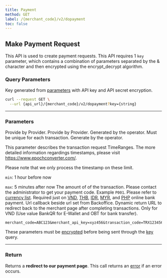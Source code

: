 ```yaml
---
title: Payment
method: GET
label: /{merchant_code}/v2/dopayment
toc: false
---
```


<x-row>
<x-col class="md:max-w-lg">


## Make Payment Request

This API is used to create payment requests. This API requires 1 `key` parameter, which contains a combination of parameters separated by the & character and then encrypted using the encrypt_decrypt algorithm.

### Query Parameters

<x-properties>
  <x-property name="key" type="string" required>
  
  Key generated from [parameters](#parameters) with API key and API secret encryption.
  </x-property>
</x-properties>

</x-col>
<x-col sticky>

```bash title="cURL"
curl --request GET \
  --url {api_url}/{merchant_code}/v2/dopayment?key={string}
```

</x-col>
</x-row>

---

<x-row>
<x-col class="md:max-w-lg">

### Parameters

<x-properties>
  <x-property name="merchant_code" type="string" required>
    Provide by Provider.
  </x-property>
  <x-property name="merchant_api_key" type="string" required>
    Provide by Provider.
  </x-property>
  <x-property name="transaction_code" type="string" required>
    Generated by the operator. Must be unique for each transaction.
  </x-property>
  <x-property name="transaction_timestamp" type="integer" required>
  Generate by the operator. 
  
  This parameter describes the transaction request
  TimeRanges. The more detailed information regardings timestamps, please visit https://www.epochconverter.com/.

  Please note that we only process the timestamp on these limit.

  `min`: 1 hour before now

  `max`: 5 minutes after now
  </x-property>
  <x-property name="transaction_amount" type="double" required>
    The amount of of the transaction.
  </x-property>
  <x-property name="payment_code" type="string" required>
    Please contact the administrator to get your payment code. Example `P001`. 
  </x-property>
  <x-property name="user_id" type="string" required>
  </x-property>
  <x-property name="currency_code" type="string" required>
    Please refer to [currency list](/docs/currency).
  </x-property>
  <x-property name="bank_code" type="double">
    Required just on [VND](/docs/bank/vnd), [THB](/docs/bank/thb), [IDR](/docs/bank/idr), [MYR](/docs/bank/myr), and [PHP](/docs/bank/php) online bank payment.
  </x-property>
  <x-property name="callback_url" type="string">
    Url callback beside url set from Backoffice.
  </x-property>
  <x-property name="return_url" type="string">
    Dynamic return URL to redirect back to the merchant page after completing transactions.
  </x-property>
  <x-property name="random_bank_code" type="string">
    Only for VND (Use value BankQR for E-Wallet and OBT for bank transfer).
  </x-property>
</x-properties>

</x-col>
<x-col sticky>

```text title="Example Parameters"
merchant_code=ABC123&merchant_api_key=xyz456&transaction_code=TRX123456789&transaction_timestamp=1649699762&transaction_amount=100.50&payment_code=P001&user_id=user123&currency_code=USD&bank_code=null&callback_url=https://example.com/callback&return_url=https://example.com/return&random_bank_code=null
```
These parameters must be [encrypted](/api/authentication) before being sent through the [key](#query-parameters) query.

</x-col>
</x-row>

---

<x-row>
<x-col>

### Return

Returns a **redirect to our payment page**. This call returns an [error](/api/errors) if an error occurs.
</x-col>
</x-row>